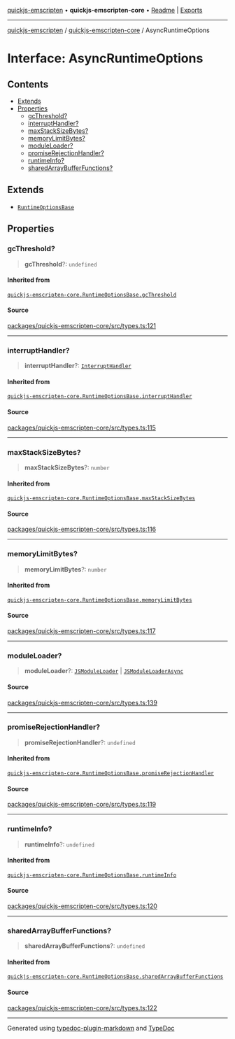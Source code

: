 [quickjs-emscripten](../../packages.md) • **quickjs-emscripten-core** • [Readme](../README.md) \| [Exports](../exports.md)

***

[quickjs-emscripten](../../packages.md) / [quickjs-emscripten-core](../exports.md) / AsyncRuntimeOptions

# Interface: AsyncRuntimeOptions

## Contents

- [Extends](AsyncRuntimeOptions.md#extends)
- [Properties](AsyncRuntimeOptions.md#properties)
  - [gcThreshold?](AsyncRuntimeOptions.md#gcthreshold)
  - [interruptHandler?](AsyncRuntimeOptions.md#interrupthandler)
  - [maxStackSizeBytes?](AsyncRuntimeOptions.md#maxstacksizebytes)
  - [memoryLimitBytes?](AsyncRuntimeOptions.md#memorylimitbytes)
  - [moduleLoader?](AsyncRuntimeOptions.md#moduleloader)
  - [promiseRejectionHandler?](AsyncRuntimeOptions.md#promiserejectionhandler)
  - [runtimeInfo?](AsyncRuntimeOptions.md#runtimeinfo)
  - [sharedArrayBufferFunctions?](AsyncRuntimeOptions.md#sharedarraybufferfunctions)

## Extends

- [`RuntimeOptionsBase`](RuntimeOptionsBase.md)

## Properties

### gcThreshold?

> **gcThreshold**?: `undefined`

#### Inherited from

[`quickjs-emscripten-core.RuntimeOptionsBase.gcThreshold`](RuntimeOptionsBase.md#gcthreshold)

#### Source

[packages/quickjs-emscripten-core/src/types.ts:121](https://github.com/justjake/quickjs-emscripten/blob/main/packages/quickjs-emscripten-core/src/types.ts#L121)

***

### interruptHandler?

> **interruptHandler**?: [`InterruptHandler`](../exports.md#interrupthandler)

#### Inherited from

[`quickjs-emscripten-core.RuntimeOptionsBase.interruptHandler`](RuntimeOptionsBase.md#interrupthandler)

#### Source

[packages/quickjs-emscripten-core/src/types.ts:115](https://github.com/justjake/quickjs-emscripten/blob/main/packages/quickjs-emscripten-core/src/types.ts#L115)

***

### maxStackSizeBytes?

> **maxStackSizeBytes**?: `number`

#### Inherited from

[`quickjs-emscripten-core.RuntimeOptionsBase.maxStackSizeBytes`](RuntimeOptionsBase.md#maxstacksizebytes)

#### Source

[packages/quickjs-emscripten-core/src/types.ts:116](https://github.com/justjake/quickjs-emscripten/blob/main/packages/quickjs-emscripten-core/src/types.ts#L116)

***

### memoryLimitBytes?

> **memoryLimitBytes**?: `number`

#### Inherited from

[`quickjs-emscripten-core.RuntimeOptionsBase.memoryLimitBytes`](RuntimeOptionsBase.md#memorylimitbytes)

#### Source

[packages/quickjs-emscripten-core/src/types.ts:117](https://github.com/justjake/quickjs-emscripten/blob/main/packages/quickjs-emscripten-core/src/types.ts#L117)

***

### moduleLoader?

> **moduleLoader**?: [`JSModuleLoader`](JSModuleLoader.md) \| [`JSModuleLoaderAsync`](JSModuleLoaderAsync.md)

#### Source

[packages/quickjs-emscripten-core/src/types.ts:139](https://github.com/justjake/quickjs-emscripten/blob/main/packages/quickjs-emscripten-core/src/types.ts#L139)

***

### promiseRejectionHandler?

> **promiseRejectionHandler**?: `undefined`

#### Inherited from

[`quickjs-emscripten-core.RuntimeOptionsBase.promiseRejectionHandler`](RuntimeOptionsBase.md#promiserejectionhandler)

#### Source

[packages/quickjs-emscripten-core/src/types.ts:119](https://github.com/justjake/quickjs-emscripten/blob/main/packages/quickjs-emscripten-core/src/types.ts#L119)

***

### runtimeInfo?

> **runtimeInfo**?: `undefined`

#### Inherited from

[`quickjs-emscripten-core.RuntimeOptionsBase.runtimeInfo`](RuntimeOptionsBase.md#runtimeinfo)

#### Source

[packages/quickjs-emscripten-core/src/types.ts:120](https://github.com/justjake/quickjs-emscripten/blob/main/packages/quickjs-emscripten-core/src/types.ts#L120)

***

### sharedArrayBufferFunctions?

> **sharedArrayBufferFunctions**?: `undefined`

#### Inherited from

[`quickjs-emscripten-core.RuntimeOptionsBase.sharedArrayBufferFunctions`](RuntimeOptionsBase.md#sharedarraybufferfunctions)

#### Source

[packages/quickjs-emscripten-core/src/types.ts:122](https://github.com/justjake/quickjs-emscripten/blob/main/packages/quickjs-emscripten-core/src/types.ts#L122)

***

Generated using [typedoc-plugin-markdown](https://www.npmjs.com/package/typedoc-plugin-markdown) and [TypeDoc](https://typedoc.org/)
